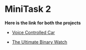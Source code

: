 # MiniTask 2

**Here is the link for both the projects**

* [Voice Controlled Car](https://github.com/gswathirao8/Elec.club_MiniTask2/blob/master/Voice%20Controlled%20Car.md)

* [The Ultimate Binary Watch](https://github.com/gswathirao8/Elec.club_MiniTask2/blob/master/The%20The%20Ultimate%20Binary%20Watch.md)

